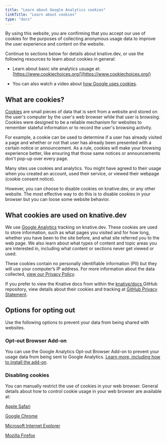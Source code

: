 ```yaml
---
title: "Learn about Google Analytics cookies"
linkTitle: "Learn about cookies"
type: "docs"
---
```


By using this website, you are confirming that you accept our use of cookies for
the purposes of collecting anonymous usage data to improve the user experience
and content on the website.

Continue to sections below for details about knative.dev, or use the following
resources to learn about cookies in general:

- Learn about basic site analytics usuage at:
  [https://www.cookiechoices.org/](https://www.cookiechoices.org/)

- You can also watch a video about
  [how Google uses cookies](http://www.google.com/intl/en/policies/technologies/cookies/).

## What are cookies?

[Cookies](https://en.wikipedia.org/wiki/HTTP_cookie) are small pieces of data
that is sent from a website and stored on the user's computer by the user's web
browser while that user is browsing. Cookies were designed to be a reliable
mechanism for websites to remember stateful information or to record the user's
browsing activity.

For example, a cookie can be used to determine if a user has already visited a
page and whether or not that user has already been presented with a certain
notice or announcement. As a rule, cookies will make your browsing experience
better, like ensuring that those same notices or announcements don't pop-up over
every page.

Many sites use cookies and analytics. You might have agreed to their usage when
you created an account, used their service, or viewed their webpage (cookie
consent notice).

However, you can choose to disable cookies on knative.dev, or any other website.
The most effective way to do this is to disable cookies in your browser but you
can loose some website behavior.

## What cookies are used on knative.dev

We use [Google Analytics](https://marketingplatform.google.com/about/analytics/)
tracking on knative.dev. These cookies are used to store information, such as
what pages you visited and for how long, whether you have been to the site
before, and what site referred you to the web page. We also learn about what
types of content and topic areas you are interested in, including what content
or sections never get viewed or used.

These cookies contain no personally identifiable information (PII) but they will
use your computer’s IP address. For more information about the data collected,
[view our Privacy Policy](https://policies.google.com/privacy).

If you prefer to view the Knative docs from within the
[knative/docs ](https://github.com/knative/docs/tree/main/docs) GitHub
repository, view details about their cookies and tracking at
[GitHub Privacy Statement](https://help.github.com/en/github/site-policy/github-privacy-statement#what-information-github-collects).

## Options for opting out

Use the following options to prevent your data from being shared with websites.

### Opt-out Browser Add-on

You can use the Google Analytics Opt-out Browser Add-on to prevent your usage
data from being sent to Google Analytics.
[Learn more, including how to install the add-on](http://tools.google.com/dlpage/gaoptout).

### Disabling cookies

You can manually restrict the use of cookies in your web browser. General
details about how to control cookie usage in your web browser are available at:

[Apple Safari](https://support.apple.com/guide/safari/manage-cookies-and-website-data-sfri11471/mac)

[Google Chrome](https://support.google.com/chrome/bin/answer.py?hl=en-GB&answer=95647&p=cpn_cookies)

[Microsoft Internet Explorer](https://support.microsoft.com/en-us/help/17442/windows-internet-explorer-delete-manage-cookies)

[Mozilla Firefox](https://support.mozilla.org/en-US/kb/block-websites-storing-cookies-site-data-firefox?redirectlocale=en-US&redirectslug=Blocking+cookies)
